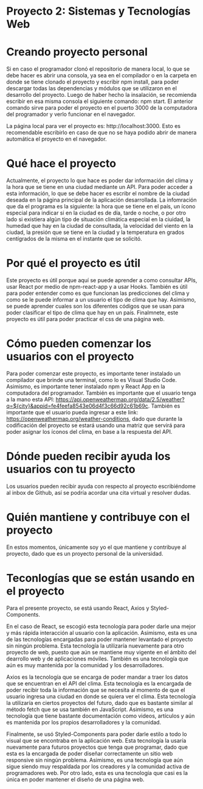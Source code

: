 # Proyecto 2: Sistemas y Tecnologías Web

# Creando proyecto personal

Si en caso el programador clonó el repositorio de manera local, lo que se debe hacer es abrir una consola, ya sea en el compilador o en la carpeta en donde se tiene clonado el proyecto y escribir npm install, para poder descargar todas las dependencias y módulos que se utilizaron en el desarrollo del proyecto. Luego de haber hecho la insalación, se recomienda escribir en esa misma consola el siguiente comando: npm start. El anterior comando sirve para poder el proyecto en el puerto 3000 de la computadora del programador y verlo funcionar en el navegador.

La página local para ver el proyecto es: http://localhost:3000. Esto es recomendable escribirlo en caso de que no se haya podido abrir de manera automática el proyecto en el navegador.

# Qué hace el proyecto

Actualmente, el proyecto lo que hace es poder dar información del clima y la hora que se tiene en una ciudad mediante un API. Para poder acceder a esta información, lo que se debe hacer es escribr el nombre de la ciudad deseada en la página principal de la aplicación desarrollada. La infomración que da el programa es la siguiente: la hora que se tiene en el país, un ícono especial para indicar si en la ciudad es de día, tarde o noche, o por otro lado si existiera algùn tipo de situación climática especial en la ciuidad, la humedad que hay en la ciudad de consultada, la velocidad del viento en la ciudad, la presión que se tiene en la ciudad y la temperatura en grados centígrados de la misma en el instante que se solicitó.

# Por qué el proyecto es útil

Este proyecto es útil porque aquí se puede aprender a como consultar APIs, usar React por medio de npm-react-app y a usar Hooks. También es útil para poder entender como es que funcionan las predicciones del clima y como se le puede informar a un usuario el tipo de clima que hay. Asimismo, se puede aprender cuales son los diferentes códigos que se usan para poder clasificar el tipo de clima que hay en un país. Finalmnete, este proyecto es útil para poder practicar el css de una página web. 

# Cómo pueden comenzar los usuarios con el proyecto

Para poder comenzar este proyecto, es importante tener instalado un compilador que brinde una terminal, como lo es Visual Studio Code. Asimismo, es importante tener instalado npm y React App en la computadora del programador. También es importante que el usuario tenga a la mano esta API:  https://api.openweathermap.org/data/2.5/weather?q=${city}&appid=fe4feefa8543e06d4f3c66d92c61b69c. También es importante que el usuario pueda ingresar a este link: https://openweathermap.org/weather-conditions, dado que durante la codificación del proyecto se estará usando una matriz que servirá para poder asignar los íconos del clima, en base a la respuesta del API.

# Dónde pueden recibir ayuda los usuarios con tu proyecto

Los usuarios pueden recibir ayuda con respecto al proyecto escribiéndome al inbox de Github, así se podría acordar una cita virtual y resolver dudas.

# Quién mantiene y contribuye con el proyecto

En estos momentos, únicamente soy yo el que mantiene y contribuye al proyecto, dado que es un proyecto personal de la universidad.


# Teconlogías que se están usando en el proyecto

Para el presente proyecto, se está usando React, Axios y Styled-Components.

En el caso de React, se escogió esta tecnología para poder darle una mejor y más rápida interacción al usuario con la aplicación. Asimismo, esta es una de las tecnologías encargadas para poder mantener levantado el proyecto sin ningún problema. Esta tecnología la utilizaría nuevamente para otro proyecto de web, puesto que aún se mantiene muy vigente en el ámbito del dearrollo web y de aplicaciones móviles. También es una tecnología que aún es muy mantenida por la comunidad y los desarrolladores.

Axios es la tecnología que se encarga de poder mandar a traer los datos que se encuentran en el API del clima. Esta tecnología es la encargada de poder recibir toda la información que se necesita al momento de que el usuario ingresa una ciudad en donde se quiera ver el clima. Esta tecnología la utilizaría en ciertos proyectos del futuro, dado que es bastante similar al método fetch que se usa también en JavaScript. Asimismo, es una tecnología que tiene bastante documentación como videos, artículos y aún es mantenida por los propios desarrolladores y la comunidad. 

Finalmente, se usó Styled-Components para poder darle estilo a todo lo visual que se encontraba en la aplicación web. Esta tecnología la usaría nuevamente para futuros proyectos que tenga que programar, dado que esta es la encargada de poder diseñar correctamente un sitio web responsive sin ningún problema. Asimismo, es una tecnología que aún sigue siendo muy respaldada por los creadores y la comunidad activa de programadores web. Por otro lado, esta es una tecnología que casi es la única en poder mantener el diseño de una página web.
